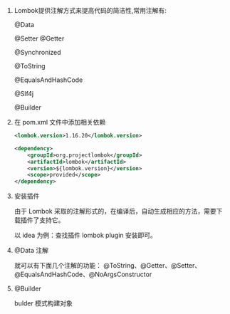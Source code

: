 1. Lombok提供注解方式来提高代码的简洁性,常用注解有:

    @Data

    @Setter @Getter

    @Synchronized

    @ToString

    @EqualsAndHashCode

    @Slf4j

    @Builder

2. 在 pom.xml 文件中添加相关依赖

    ~~~xml
    <lombok.version>1.16.20</lombok.version>
    
    <dependency>
        <groupId>org.projectlombok</groupId>
        <artifactId>lombok</artifactId>
        <version>${lombok.version}</version>
        <scope>provided</scope>
    </dependency>
    
    ~~~

    

3. 安装插件

    由于 Lombok 采取的注解形式的，在编译后，自动生成相应的方法，需要下载插件了支持它。 

    以 idea 为例：查找插件 lombok plugin 安装即可。

4. @Data 注解

    就可以有下面几个注解的功能： @ToString、@Getter、@Setter、@EqualsAndHashCode、@NoArgsConstructor

5. @Builder

    bulder 模式构建对象